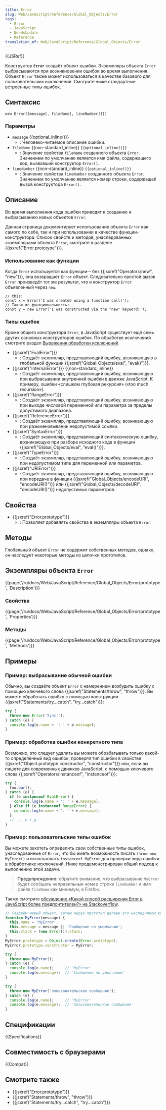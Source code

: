 ```yaml
---
title: Error
slug: Web/JavaScript/Reference/Global_Objects/Error
tags:
  - Error
  - JavaScript
  - NeedsUpdate
  - Reference
translation_of: Web/JavaScript/Reference/Global_Objects/Error
---
```


{{JSRef}}

Конструктор **`Error`** создаёт объект ошибки. Экземпляры объекта `Error` выбрасываются при возникновении ошибок во время выполнения. Объект `Error` также может использоваться в качестве базового для пользовательских исключений. Смотрите ниже стандартные встроенные типы ошибок.

## Синтаксис

```
new Error([message[, fileName[, lineNumber]]])
```

### Параметры

- `message` {{optional_inline()}}
  - : Человеко-читаемое описание ошибки.
- `fileName` {{non-standard_inline}} `{{optional_inline()}}`
  - : Значение свойства `fileName` созданного объекта `Error`. Значением по умолчанию является имя файла, содержащего код, вызвавший конструктор `Error()`.
- `lineNumber` {{non-standard_inline}} `{{optional_inline()}}`
  - : Значение свойства `lineNumber` созданного объекта `Error`. Значением по умолчанию является номер строки, содержащей вызов конструктора `Error()`.

## Описание

Во время выполнения кода ошибки приводят к созданию и выбрасыванию новых объектов `Error`.

Данная страница документирует использование объекта `Error` как самого по себе, так и при использовании в качестве функции-конструктора. Список свойств и методов, унаследованных экземплярами объекта `Error`, смотрите в разделе {{jsxref("Error.prototype")}}.

### Использование как функции

Когда `Error` используется как функции-- без {{jsxref("Operators/new", "new")}}, она возвращает `Error` объект. Следовательно простой вызов `Error` произведёт тот же результат, что и конструктор `Error` объявленный через `new`.

```
// this:
const x = Error('I was created using a function call!');
​​​​// Такая же функциональность:
const y = new Error('I was constructed via the "new" keyword!');
```

### Типы ошибок

Кроме общего конструктора `Error`, в JavaScript существует ещё семь других основных конструкторов ошибок. По обработке исключений смотрите раздел [Выражения обработки исключений](/ru/docs/Web/JavaScript/Guide/Statements#Exception_Handling_Statements).

- {{jsxref("EvalError")}}
  - : Создаёт экземпляр, представляющий ошибку, возникающую в глобальной функции {{jsxref("Global_Objects/eval", "eval()")}}.
- {{jsxref("InternalError")}} {{non-standard_inline}}
  - : Создаёт экземпляр, представляющий ошибку, возникающую при выбрасывании внутренней ошибки в движке JavaScript. К примеру, ошибки «слишком глубокая рекурсия» («too much recursion»).
- {{jsxref("RangeError")}}
  - : Создаёт экземпляр, представляющий ошибку, возникающую при выходе числовой переменной или параметра за пределы допустимого диапазона.
- {{jsxref("ReferenceError")}}
  - : Создаёт экземпляр, представляющий ошибку, возникающую при разыменовывании недопустимой ссылки.
- {{jsxref("SyntaxError")}}
  - : Создаёт экземпляр, представляющий синтаксическую ошибку, возникающую при разборе исходного кода в функции {{jsxref("Global_Objects/eval", "eval()")}}.
- {{jsxref("TypeError")}}
  - : Создаёт экземпляр, представляющий ошибку, возникающую при недопустимом типе для переменной или параметра.
- {{jsxref("URIError")}}
  - : Создаёт экземпляр, представляющий ошибку, возникающую при передаче в функции {{jsxref("Global_Objects/encodeURI", "encodeURI()")}} или {{jsxref("Global_Objects/decodeURI", "decodeURI()")}} недопустимых параметров.

## Свойства

- {{jsxref("Error.prototype")}}
  - : Позволяет добавлять свойства в экземпляры объекта `Error`.

## Методы

Глобальный объект `Error` не содержит собственных методов, однако, он наследует некоторые методы из цепочки прототипов.

## Экземпляры объекта `Error`

{{page('/ru/docs/Web/JavaScript/Reference/Global_Objects/Error/prototype', 'Description')}}

### Свойства

{{page('/ru/docs/Web/JavaScript/Reference/Global_Objects/Error/prototype', 'Properties')}}

### Методы

{{page('/ru/docs/Web/JavaScript/Reference/Global_Objects/Error/prototype', 'Methods')}}

## Примеры

### Пример: выбрасывание обычной ошибки

Обычно, вы создаёте объект `Error` с намерением возбудить ошибку с помощью ключевого слова {{jsxref("Statements/throw", "throw")}}. Вы можете обработать ошибку с помощью конструкции {{jsxref("Statements/try...catch", "try...catch")}}:

```js
try {
  throw new Error('Уупс!');
} catch (e) {
  console.log(e.name + ': ' + e.message);
}
```

### Пример: обработка ошибки конкретного типа

Возможно, это следует удалить вы можете обрабатывать только какой-то определённый вид ошибок, проверяя тип ошибки в свойстве {{jsxref("Object.prototype.constructor", "constructor")}} или, если вы пишете для современных движков JavaScript, с помощью ключевого слова {{jsxref("Operators/instanceof", "instanceof")}}:

```js
try {
  foo.bar();
} catch (e) {
  if (e instanceof EvalError) {
    console.log(e.name + ': ' + e.message);
  } else if (e instanceof RangeError) {
    console.log(e.name + ': ' + e.message);
  }
  // ... и т.д.
}
```

### Пример: пользовательские типы ошибок

Вы можете захотеть определить свои собственные типы ошибок, унаследованные от `Error`, что бы иметь возможность писать `throw new MyError()` и использовать `instanceof MyError` для проверки вида ошибки в обработчике исключений. Ниже продемонстрирован общий подход к выполнению этой задачи.

> **Предупреждение:** обратите внимание, что выбрасывание `MyError` будет сообщать неправильные номер строки `lineNumber` и имя файла `fileName` как минимум, в Firefox.

Также смотрите [обсуждение «Какой способ расширения Error в JavaScript более предпочтителен?» на Stackoverflow](http://stackoverflow.com/questions/1382107/whats-a-good-way-to-extend-error-in-javascript).

```js
// Создаём новый объект, затем через прототип делаем его наследником конструктора Error.
function MyError(message) {
  this.name = 'MyError';
  this.message = message || 'Сообщение по умолчанию';
  this.stack = (new Error()).stack;
}
MyError.prototype = Object.create(Error.prototype);
MyError.prototype.constructor = MyError;

try {
  throw new MyError();
} catch (e) {
  console.log(e.name);     // 'MyError'
  console.log(e.message);  // 'Сообщение по умолчанию'
}

try {
  throw new MyError('пользовательское сообщение');
} catch (e) {
  console.log(e.name);     // 'MyError'
  console.log(e.message);  // 'пользовательское сообщение'
}
```

## Спецификации

{{Specifications}}

## Совместимость с браузерами

{{Compat}}

## Смотрите также

- {{jsxref("Error.prototype")}}
- {{jsxref("Statements/throw", "throw")}}
- {{jsxref("Statements/try...catch", "try...catch")}}
